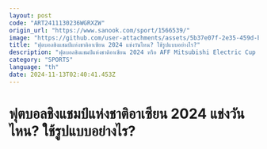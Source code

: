 ```yaml
---
layout: post
code: "ART2411130236WGRXZW"
origin_url: "https://www.sanook.com/sport/1566539/"
image: "https://github.com/user-attachments/assets/5b37e07f-2e35-459d-b254-1ae40591a92e"
title: "ฟุตบอลชิงแชมป์แห่งชาติอาเซียน 2024 แข่งวันไหน? ใช้รูปแบบอย่างไร?"
description: "ฟุตบอลชิงแชมป์แห่งชาติอาเซียน 2024 หรือ AFF Mitsubishi Electric Cup 2024 เป็นทัวร์นาเมนต์ประจำภูมิภาคเอเชียตะวันออกเฉียงใต้ที่จะลงทำการแข่งขันทุกๆ 2 ปี"
category: "SPORTS"
language: "th"
date: 2024-11-13T02:40:41.453Z
---
```


# ฟุตบอลชิงแชมป์แห่งชาติอาเซียน 2024 แข่งวันไหน? ใช้รูปแบบอย่างไร?
